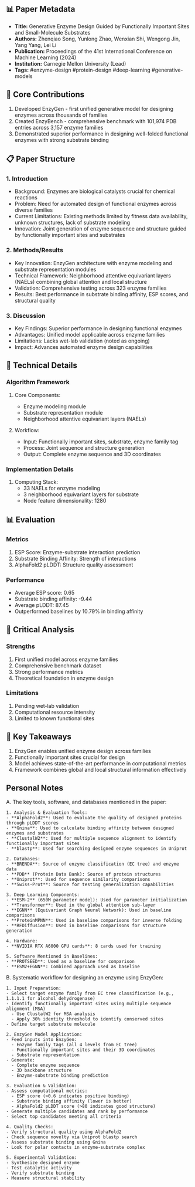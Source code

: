 ## 📊 Paper Metadata
- **Title:** Generative Enzyme Design Guided by Functionally Important Sites and Small-Molecule Substrates
- **Authors:** Zhenqiao Song, Yunlong Zhao, Wenxian Shi, Wengong Jin, Yang Yang, Lei Li
- **Publication:** Proceedings of the 41st International Conference on Machine Learning (2024)
- **Institution:** Carnegie Mellon University (Lead)
- **Tags:** #enzyme-design #protein-design #deep-learning #generative-models

## 🎯 Core Contributions
1. Developed EnzyGen - first unified generative model for designing enzymes across thousands of families
2. Created EnzyBench - comprehensive benchmark with 101,974 PDB entries across 3,157 enzyme families
3. Demonstrated superior performance in designing well-folded functional enzymes with strong substrate binding

## 📋 Paper Structure
### 1. Introduction
- Background: Enzymes are biological catalysts crucial for chemical reactions
- Problem: Need for automated design of functional enzymes across diverse families
- Current Limitations: Existing methods limited by fitness data availability, unknown structures, lack of substrate modeling
- Innovation: Joint generation of enzyme sequence and structure guided by functionally important sites and substrates

### 2. Methods/Results
- Key Innovation: EnzyGen architecture with enzyme modeling and substrate representation modules
- Technical Framework: Neighborhood attentive equivariant layers (NAELs) combining global attention and local structure
- Validation: Comprehensive testing across 323 enzyme families
- Results: Best performance in substrate binding affinity, ESP scores, and structural quality

### 3. Discussion
- Key Findings: Superior performance in designing functional enzymes
- Advantages: Unified model applicable across enzyme families
- Limitations: Lacks wet-lab validation (noted as ongoing)
- Impact: Advances automated enzyme design capabilities

## 🔬 Technical Details
### Algorithm Framework
1. Core Components:
   - Enzyme modeling module
   - Substrate representation module
   - Neighborhood attentive equivariant layers (NAELs)

2. Workflow:
   - Input: Functionally important sites, substrate, enzyme family tag
   - Process: Joint sequence and structure generation
   - Output: Complete enzyme sequence and 3D coordinates

### Implementation Details
1. Computing Stack:
   - 33 NAELs for enzyme modeling
   - 3 neighborhood equivariant layers for substrate
   - Node feature dimensionality: 1280

## 📊 Evaluation
### Metrics
1. ESP Score: Enzyme-substrate interaction prediction
2. Substrate Binding Affinity: Strength of interactions
3. AlphaFold2 pLDDT: Structure quality assessment

### Performance
- Average ESP score: 0.65
- Substrate binding affinity: -9.44
- Average pLDDT: 87.45
- Outperformed baselines by 10.79% in binding affinity

## 💭 Critical Analysis
### Strengths
1. First unified model across enzyme families
2. Comprehensive benchmark dataset
3. Strong performance metrics
4. Theoretical foundation in enzyme design

### Limitations
1. Pending wet-lab validation
2. Computational resource intensity
3. Limited to known functional sites

## 📌 Key Takeaways
1. EnzyGen enables unified enzyme design across families
2. Functionally important sites crucial for design
3. Model achieves state-of-the-art performance in computational metrics
4. Framework combines global and local structural information effectively

## Personal Notes
A. The key tools, software, and databases mentioned in the paper:

	1. Analysis & Evaluation Tools:
	- **AlphaFold2**: Used to evaluate the quality of designed proteins through pLDDT scores
	- **Gnina**: Used to calculate binding affinity between designed enzymes and substrates
	- **ClustalW2**: Used for multiple sequence alignment to identify functionally important sites
	- **blastp**: Used for searching designed enzyme sequences in Uniprot
	
	2. Databases:
	- **BRENDA**: Source of enzyme classification (EC tree) and enzyme data
	- **PDB** (Protein Data Bank): Source of protein structures
	- **Uniprot**: Used for sequence similarity comparisons
	- **Swiss-Prot**: Source for testing generalization capabilities
	
	3. Deep Learning Components:
	- **ESM-2** (650M parameter model): Used for parameter initialization
	- **Transformer**: Used in the global attention sub-layer
	- **EGNN** (Equivariant Graph Neural Network): Used in baseline comparisons
	- **ProteinMPNN**: Used in baseline comparisons for inverse folding
	- **RFDiffusion**: Used in baseline comparisons for structure generation
	
	4. Hardware:
	- **NVIDIA RTX A6000 GPU cards**: 8 cards used for training
	
	5. Software Mentioned in Baselines:
	- **PROTSEED**: Used as a baseline for comparison
	- **ESM2+EGNN**: Combined approach used as baseline
B. Systematic workflow for designing an enzyme using EnzyGen:

	1. Input Preparation:
	- Select target enzyme family from EC tree classification (e.g., 1.1.1.1 for alcohol dehydrogenase)
	- Identify functionally important sites using multiple sequence alignment (MSA)
	  - Use ClustalW2 for MSA analysis 
	  - Apply 30% identity threshold to identify conserved sites
	- Define target substrate molecule
	
	2. EnzyGen Model Application:
	- Feed inputs into EnzyGen:
	  - Enzyme family tags (all 4 levels from EC tree)
	  - Functionally important sites and their 3D coordinates
	  - Substrate representation
	- Generate:
	  - Complete enzyme sequence
	  - 3D backbone structure
	  - Enzyme-substrate binding prediction
	
	3. Evaluation & Validation:
	- Assess computational metrics:
	  - ESP score (>0.6 indicates positive binding)
	  - Substrate binding affinity (lower is better)
	  - AlphaFold2 pLDDT score (>80 indicates good structure)
	- Generate multiple candidates and rank by performance
	- Select top candidates meeting all criteria
	
	4. Quality Checks:
	- Verify structural quality using AlphaFold2
	- Check sequence novelty via Uniprot blastp search
	- Assess substrate binding using Gnina
	- Look for polar contacts in enzyme-substrate complex
	
	5. Experimental Validation:
	- Synthesize designed enzyme
	- Test catalytic activity
	- Verify substrate binding
	- Measure structural stability
